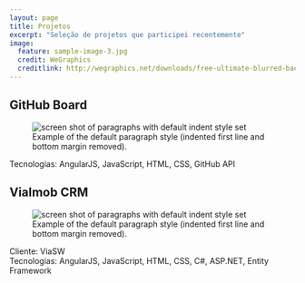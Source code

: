 ```yaml
---
layout: page
title: Projetos
excerpt: "Seleção de projetos que participei recentemente"
image:
  feature: sample-image-3.jpg
  credit: WeGraphics
  creditlink: http://wegraphics.net/downloads/free-ultimate-blurred-background-pack/
---
```


## GitHub Board

<figure>
  <img src="{{ site.url }}/images/paragraph-indent.png" alt="screen shot of paragraphs with default indent style set">
  <figcaption>Example of the default paragraph style (indented first line and bottom margin removed).</figcaption>
</figure>

Tecnologias: AngularJS, JavaScript, HTML, CSS, GitHub API

## ViaImob CRM

<figure>
  <img src="{{ site.url }}/images/paragraph-indent.png" alt="screen shot of paragraphs with default indent style set">
  <figcaption>Example of the default paragraph style (indented first line and bottom margin removed).</figcaption>
</figure>

Cliente: ViaSW <br>
Tecnologias: AngularJS, JavaScript, HTML, CSS, C#, ASP.NET, Entity Framework 

